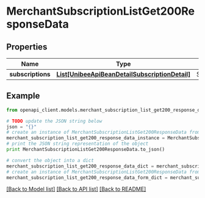 # MerchantSubscriptionListGet200ResponseData


## Properties

Name | Type | Description | Notes
------------ | ------------- | ------------- | -------------
**subscriptions** | [**List[UnibeeApiBeanDetailSubscriptionDetail]**](UnibeeApiBeanDetailSubscriptionDetail.md) | Subscriptions | [optional] 

## Example

```python
from openapi_client.models.merchant_subscription_list_get200_response_data import MerchantSubscriptionListGet200ResponseData

# TODO update the JSON string below
json = "{}"
# create an instance of MerchantSubscriptionListGet200ResponseData from a JSON string
merchant_subscription_list_get200_response_data_instance = MerchantSubscriptionListGet200ResponseData.from_json(json)
# print the JSON string representation of the object
print MerchantSubscriptionListGet200ResponseData.to_json()

# convert the object into a dict
merchant_subscription_list_get200_response_data_dict = merchant_subscription_list_get200_response_data_instance.to_dict()
# create an instance of MerchantSubscriptionListGet200ResponseData from a dict
merchant_subscription_list_get200_response_data_form_dict = merchant_subscription_list_get200_response_data.from_dict(merchant_subscription_list_get200_response_data_dict)
```
[[Back to Model list]](../README.md#documentation-for-models) [[Back to API list]](../README.md#documentation-for-api-endpoints) [[Back to README]](../README.md)


